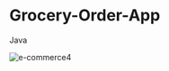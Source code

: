 # Grocery-Order-App
Java

![e-commerce4](https://user-images.githubusercontent.com/71060268/94259164-a2f7cb80-ff4b-11ea-914b-110e33b0d713.png)

